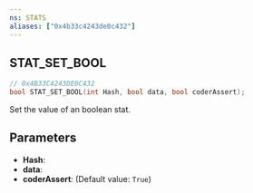 ```yaml
---
ns: STATS
aliases: ["0x4b33c4243de0c432"]
---
```

## STAT_SET_BOOL

```c
// 0x4B33C4243DE0C432
bool STAT_SET_BOOL(int Hash, bool data, bool coderAssert);
```

Set the value of an boolean stat.


## Parameters
* **Hash**: 
* **data**: 
* **coderAssert**: (Default value: `True`)
